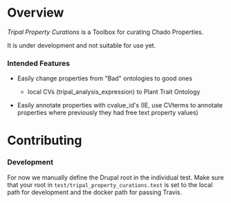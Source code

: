 
# Overview

*Tripal Property Curations* is a Toolbox for curating Chado Properties.

It is under development and not suitable for use yet.


### Intended Features

* Easily change properties from "Bad" ontologies to good ones 
  - local CVs (tripal_analysis_expression) to Plant Trait Ontology
  
* Easily annotate properties with cvalue_id's (IE, use CVterms to annotate properties where previously they had free text property values)


# Contributing

### Development

For now we manually define the Drupal root in the individual test.  Make sure that your root in `test/tripal_property_curations.test` is set to the local path for development and the docker path for passing Travis.